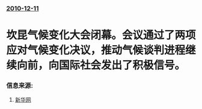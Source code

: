 ### [2010-12-11](/news/2010/12/11/index.md)

##### 
#  坎昆气候变化大会闭幕。会议通过了两项应对气候变化决议，推动气候谈判进程继续向前，向国际社会发出了积极信号。




### 信息来源:

1. [新华网](http://news.xinhuanet.com/world/2010-12/11/c_12870312.htm)
